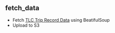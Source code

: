 ## fetch_data

* Fetch [TLC Trip Record Data](https://www.nyc.gov/site/tlc/about/tlc-trip-record-data.page) using BeatifulSoup
* Upload to S3
  
